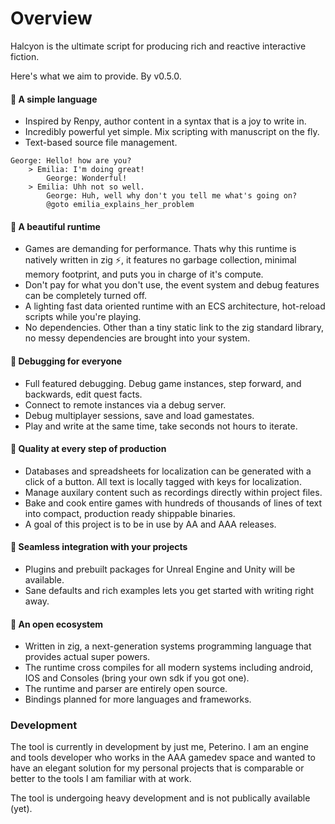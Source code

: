 # Overview 

Halcyon is the ultimate script for producing rich and reactive interactive fiction.

Here's what we aim to provide. By v0.5.0.

#### 📜 A simple language

- Inspired by Renpy, author content in a syntax that is a joy to write in.
- Incredibly powerful yet simple. Mix scripting with manuscript on the fly.
- Text-based source file management.

```
George: Hello! how are you?
    > Emilia: I'm doing great!
        George: Wonderful!
    > Emilia: Uhh not so well.
        George: Huh, well why don't you tell me what's going on?
        @goto emilia_explains_her_problem
```

#### 📜 A beautiful runtime

- Games are demanding for performance. Thats why this runtime is natively written in zig ⚡, it features no garbage collection, minimal memory footprint, and puts you in charge of it's compute.
- Don't pay for what you don't use, the event system and debug features can be completely turned off.
- A lighting fast data oriented runtime with an ECS architecture, hot-reload scripts while you're playing.
- No dependencies. Other than a tiny static link to the zig standard library, no messy dependencies are brought into your system.

#### 📜 Debugging for everyone

- Full featured debugging. Debug game instances, step forward, and backwards, edit quest facts.
- Connect to remote instances via a debug server.
- Debug multiplayer sessions, save and load gamestates.
- Play and write at the same time, take seconds not hours to iterate.

#### 📜 Quality at every step of production
- Databases and spreadsheets for localization can be generated with a click of a button. All text is locally tagged with keys for localization.
- Manage auxilary content such as recordings directly within project files.
- Bake and cook entire games with hundreds of thousands of lines of text into compact, production ready shippable binaries.
- A goal of this project is to be in use by AA and AAA releases.

#### 📜 Seamless integration with your projects
- Plugins and prebuilt packages for Unreal Engine and Unity will be available.
- Sane defaults and rich examples lets you get started with writing right away.

#### 📜 An open ecosystem
- Written in zig, a next-generation systems programming language that provides actual super powers.
- The runtime cross compiles for all modern systems including android, IOS and Consoles (bring your own sdk if you got one).
- The runtime and parser are entirely open source.
- Bindings planned for more languages and frameworks.

### Development

The tool is currently in development by just me, Peterino. I am an engine and tools developer who works in the AAA gamedev space and wanted to have an elegant solution for my personal projects that is comparable or better to the tools I am familiar with at work.

The tool is undergoing heavy development and is not publically available (yet).
